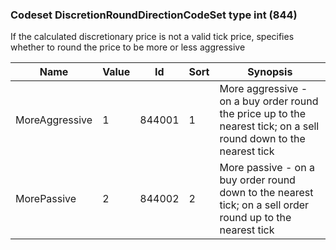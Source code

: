 ### Codeset DiscretionRoundDirectionCodeSet type int (844)

If the calculated discretionary price is not a valid tick price, specifies whether to round the price to be more or less aggressive

| Name           | Value | Id     | Sort | Synopsis                                                                                                          |
|----------------|-------|--------|------|-------------------------------------------------------------------------------------------------------------------|
| MoreAggressive | 1     | 844001 | 1    | More aggressive - on a buy order round the price up to the nearest tick; on a sell round down to the nearest tick |
| MorePassive    | 2     | 844002 | 2    | More passive - on a buy order round down to the nearest tick; on a sell order round up to the nearest tick        |

